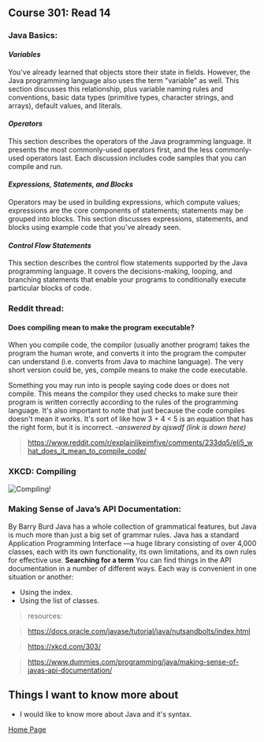 ## **Course 301: Read 14**


### **Java Basics:**
#### *Variables*
You've already learned that objects store their state in fields. However, the Java programming language also uses the term "variable" as well. This section discusses this relationship, plus variable naming rules and conventions, basic data types (primitive types, character strings, and arrays), default values, and literals.

#### *Operators*
This section describes the operators of the Java programming language. It presents the most commonly-used operators first, and the less commonly-used operators last. Each discussion includes code samples that you can compile and run.

#### *Expressions, Statements, and Blocks*
Operators may be used in building expressions, which compute values; expressions are the core components of statements; statements may be grouped into blocks. This section discusses expressions, statements, and blocks using example code that you've already seen.

#### *Control Flow Statements*
This section describes the control flow statements supported by the Java programming language. It covers the decisions-making, looping, and branching statements that enable your programs to conditionally execute particular blocks of code.


### **Reddit thread:**
#### **Does compiling mean to make the program executable?**
When you compile code, the compilor (usually another program) takes the program the human wrote, and converts it into the program the computer can understand (i.e. converts from Java to machine language). The very short version could be, yes, compile means to make the code executable.

Something you may run into is people saying code does or does not compile. This means the compilor they used checks to make sure their program is written correctly according to the rules of the programming language.
It's also important to note that just because the code compiles doesn't mean it works. It's sort of like how 3 + 4 < 5 is an equation that has the right form, but it is incorrect.
*-answered by ajswdf (link is down here)*
>https://www.reddit.com/r/explainlikeimfive/comments/233dq5/eli5_what_does_it_mean_to_compile_code/


### **XKCD: Compiling**
![Compiling!](https://imgs.xkcd.com/comics/compiling.png "San Juan Mountains")


### **Making Sense of Java’s API Documentation:**
By Barry Burd
Java has a whole collection of grammatical features, but Java is much more than just a big set of grammar rules. Java has a standard Application Programming Interface —a huge library consisting of over 4,000 classes, each with its own functionality, its own limitations, and its own rules for effective use.
**Searching for a term**
You can find things in the API documentation in a number of different ways. Each way is convenient in one situation or another:
+ Using the index.
+ Using the list of classes.


>resources: 

>https://docs.oracle.com/javase/tutorial/java/nutsandbolts/index.html

>https://xkcd.com/303/

>https://www.dummies.com/programming/java/making-sense-of-javas-api-documentation/

## Things I want to know more about
+ I would like to know more about Java and it's syntax.



[Home Page](../README.md)
